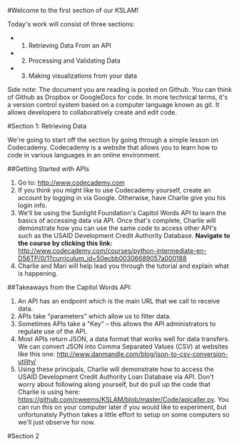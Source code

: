 #Welcome to the first section of our KSLAM!

Today's work will consist of three sections:

* 1. Retrieving Data From an API
* 2. Processing and Validating Data
* 3. Making visualizations from your data

Side note: The document you are reading is posted on Github. You can think of Github as Dropbox or GoogleDocs for code. In more technical terms, it's a version control system based on a computer language known as git. It allows developers to collaboratively create and edit code.

#Section 1: Retrieving Data

We're going to start off the section by going through a simple lesson on Codecademy. Codecademy is a website that allows you to learn how to code in various languages in an online environment.

##Getting Started with APIs

1. Go to: http://www.codecademy.com
2. If you think you might like to use Codecademy yourself, create an account by logging in via Google. Otherwise, have Charlie give you his login info.
3. We'll be using the Sunlight Foundation's Capitol Words API to learn the basics of accessing data via API. Once that's complete, Charlie will demonstrate how you can use the same code to access other API's such as the USAID Development Credit Authority Database. **Navigate to the course by clicking this link:** http://www.codecademy.com/courses/python-intermediate-en-D56TP/0/1?curriculum_id=50ecbb00306689057a000188
4. Charlie and Mari will help lead you through the tutorial and explain what is happening.

##Takeaways from the Capitol Words API:

1. An API has an endpoint which is the main URL that we call to receive data.
2. APIs take "parameters" which allow us to filter data.
3. Sometimes APIs take a "Key" – this allows the API administrators to regulate use of the API.
4. Most APIs return JSON, a data format that works well for data transfers. We can convert JSON into Comma Separated Values (CSV) at websites like this one: http://www.danmandle.com/blog/json-to-csv-conversion-utility/
5. Using these principals, Charlie will demonstrate how to access the USAID Development Credit Authority Loan Database via API. Don't worry about following along yourself, but do pull up the code that Charlie is using here: https://github.com/cweems/KSLAM/blob/master/Code/apicaller.py. You can run this on your computer later if you would like to experiment, but unfortunately Python takes a little effort to setup on some computers so we'll just observe for now.

#Section 2




